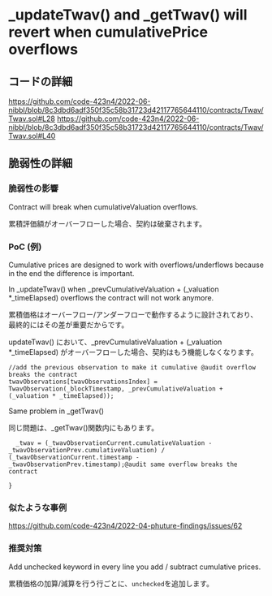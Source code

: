 # _updateTwav() and _getTwav() will revert when cumulativePrice overflows

## コードの詳細

https://github.com/code-423n4/2022-06-nibbl/blob/8c3dbd6adf350f35c58b31723d42117765644110/contracts/Twav/Twav.sol#L28
https://github.com/code-423n4/2022-06-nibbl/blob/8c3dbd6adf350f35c58b31723d42117765644110/contracts/Twav/Twav.sol#L40

## 脆弱性の詳細

### 脆弱性の影響

Contract will break when cumulativeValuation overflows.  

累積評価額がオーバーフローした場合、契約は破棄されます。

### PoC (例)

Cumulative prices are designed to work with overflows/underflows because in the end the difference is important.  

In _updateTwav() when _prevCumulativeValuation + (_valuation *_timeElapsed) overflows the contract will not work anymore.  

累積価格はオーバーフロー/アンダーフローで動作するように設計されており、最終的にはその差が重要だからです。  

updateTwav() において、_prevCumulativeValuation + (_valuation *_timeElapsed) がオーバーフローした場合、契約はもう機能しなくなります。  

```sol
//add the previous observation to make it cumulative @audit overflow breaks the contract
twavObservations[twavObservationsIndex] = TwavObservation(_blockTimestamp, _prevCumulativeValuation + (_valuation * _timeElapsed)); 
```

Same problem in _getTwav()  

同じ問題は、_getTwav()関数内にもあります。

```sol
  _twav = (_twavObservationCurrent.cumulativeValuation - _twavObservationPrev.cumulativeValuation) / (_twavObservationCurrent.timestamp - _twavObservationPrev.timestamp);@audit same overflow breaks the contract

}
```

### 似たような事例

https://github.com/code-423n4/2022-04-phuture-findings/issues/62

### 推奨対策

Add unchecked keyword in every line you add / subtract cumulative prices.

累積価格の加算/減算を行う行ごとに、`unchecked`を追加します。
